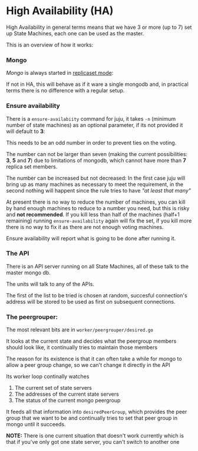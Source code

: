 High Availability (HA)
======================


High Availability in general terms means that we have 3 or more (up to 7) set up State Machines, 
each one can be used as the master.

This is an overview of how it works:

### Mongo
_Mongo_ is always started in [replicaset mode](http://docs.mongodb.org/manual/replication/):

 If not in HA, this will behave as if it ware a single mongodb and, in practical terms there is no difference with a regular setup.

### Ensure availability

There is a `ensure-availabiity` command for juju, it takes `-n` (minimum number of state machines) as an optional parameter, if its not provided it will default to **3**:

 This needs to be an odd number in order to prevent ties on the voting.
 
 The number can not be larger than seven (making the current possibilities: **3**, **5** and **7**) due to limitations of mongodb, which cannot have more than **7** replica set members.
 
 The number can be increased but not decreased: In the first case juju will bring up as many machines as necessary to meet the requirement, in the second nothing will happent since the rule tries to have _"at least that many"_
 
 At present there is no way to reduce the number of machines, you can kill by hand enough machines to reduce to a number you need, but this is risky and **not recommended**. If you kill less than half of the machines (half+1 remaining) running `ensure-availability` again will fix the set, if you kill more there is no way to fix it as there are not enough voting machines.
 
 Ensure availability will report what is going to be done after running it. 

### The API 

 There is an API server running on all State Machines, all of these talk to the master mongo db.
 
 The units will talk to any of the APIs.
 
 The first of the list to be tried is chosen at random, succesful connection's address will be stored to be used as first on subsequent connections.

### The peergrouper:
 
 The most relevant bits are in `worker/peergrouper/desired.go`

 It looks at the current state and decides what the peergroup members should look like, it continually tries to maintain those members

 The reason for its existence is that it can often take a while for mongo to allow a peer group change, so we can't change it directly in the API

 Its worker loop continally watches 

 1. The current set of state servers 
 2. The addresses of the current state servers 
 3. The status of the current mongo peergroup
 
It feeds all that information into `desiredPeerGroup`, which provides the peer group that we want to be and continually tries to set that peer group in mongo until it succeeds.
 
**NOTE:** There is one current situation that doesn't work currently which is that if you've only got one state server, you can't switch to another one 
